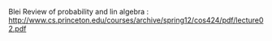 Blei Review of probability and lin algebra : http://www.cs.princeton.edu/courses/archive/spring12/cos424/pdf/lecture02.pdf
